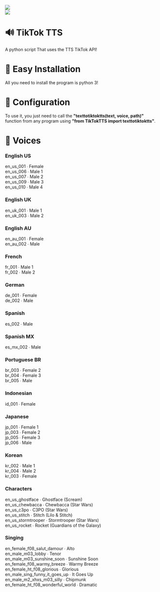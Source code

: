![](https://img.shields.io/badge/TikTok%20TTS-Python-blue.svg)\
![](https://github.com/thegraydream/TikTok-TTS/assets/125685786/d85978fb-4079-4ff9-b851-3c6100448bd5)
# 🔊 TikTok TTS 
A python script That uses the TTS TikTok API!

# 🔧 Easy Installation 
All you need to install the program is python 3! 

# 📌 Configuration
To use it, you just need to call the **"texttotiktoktts(text, voice, path)"** function from any program using **"from TikTokTTS import texttotiktoktts"**.

# 🎀 Voices 
### **English US**
en_us_001 ∙ Female\
en_us_006 ∙ Male 1\
en_us_007 ∙ Male 2\
en_us_009 ∙ Male 3\
en_us_010 ∙ Male 4

### **English UK**
en_uk_001 ∙ Male 1\
en_uk_003 ∙ Male 2

### **English AU**
en_au_001 ∙ Female\
en_au_002 ∙ Male

### **French**
fr_001 ∙ Male 1\
fr_002 ∙ Male 2

### **German**
de_001 ∙ Female\
de_002 ∙ Male

### **Spanish**
es_002 ∙ Male

### **Spanish MX**
es_mx_002 ∙ Male

### **Portuguese BR**
br_003 ∙ Female 2\
br_004 ∙ Female 3\
br_005 ∙ Male

### **Indonesian**
id_001 ∙ Female

### **Japanese**
jp_001 ∙ Female 1\
jp_003 ∙ Female 2\
jp_005 ∙ Female 3\
jp_006 ∙ Male

### **Korean**
kr_002 ∙ Male 1\
kr_004 ∙ Male 2\
kr_003 ∙ Female

### **Characters**
en_us_ghostface ∙ Ghostface (Scream)\
en_us_chewbacca ∙ Chewbacca (Star Wars)\
en_us_c3po ∙ C3PO (Star Wars)\
en_us_stitch ∙ Stitch (Lilo & Stitch)\
en_us_stormtrooper ∙ Stormtrooper (Star Wars)\
en_us_rocket ∙ Rocket (Guardians of the Galaxy)

### **Singing**
en_female_f08_salut_damour ∙ Alto\
en_male_m03_lobby ∙ Tenor\
en_male_m03_sunshine_soon ∙ Sunshine Soon\
en_female_f08_warmy_breeze ∙ Warmy Breeze\
en_female_ht_f08_glorious ∙ Glorious\
en_male_sing_funny_it_goes_up ∙ It Goes Up\
en_male_m2_xhxs_m03_silly ∙ Chipmunk\
en_female_ht_f08_wonderful_world ∙ Dramatic


